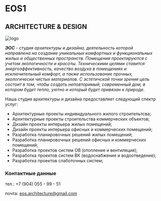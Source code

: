 # **EOS1** 
## **ARCHITECTURE & DESIGN**

![logo](5.png)

***ЭОС** - студия архитектуры и дизайна, деятельность которой
направлена на создание уникальных комфортных и функциональных
жилых и общественных пространств. Помещения проектируются с
учетом экологичности и красоты. Техническими целями ставится
энергоэффективность, качество воздуха в помещениях и
исключительный комфорт, а также использование прочных,
экологически чистых материалов. С эстетичской точки зрения цель
состоит в том, чтобы создать неповторимый, современный дом, в
котором будет тепло, уютно и который будет привязан к природе.*

Наша студия архитектуры и дизайна предоставляет следующий спектр услуг:
* Архитектурные проекты индивидуального жилого строительтсва;
* Архитектурные проекты строительства коммерческих объектов;
* Дизайн проекты интерьера жилых помещений;
* Дизайн проекты интерьера офисных и коммерческих помещений;
* Разработка планировочных решений жилых помещений;
* Разработка планировочных решений офисных и коммерческих помещений;
* Разработка проектов систем ОВ (отопление и вентиляция);
* Разработка проектов систем ВК (водоснабжение и водоотведение);
* Разработка проектов слаботочных систем;

### **Контактные данные**
тел.: +7 (904) 055 - 99 - 51

почта: eos.architecture@gmail.com